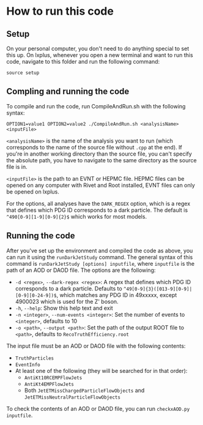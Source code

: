 # How to run this code
## Setup

On your personal computer, you don't need to do anything special to set this up. On lxplus, whenever you open a new terminal and want to run this code, navigate to this folder and run the following command:

```
source setup
```

## Compling and running the code

To compile and run the code, run CompileAndRun.sh with the following syntax:

```
OPTION1=value1 OPTION2=value2 ./CompileAndRun.sh <analysisName> <inputFile>
```

`<analysisName>` is the name of the analysis you want to run (which corresponds to the name of the source file without `.cpp` at the end). If you're in another working directory than the source file, you can't specify the absolute path, you have to navigate to the same directory as the source file is in.

`<inputFile>` is the path to an EVNT or HEPMC file. HEPMC files can be opened on any computer with Rivet and Root installed, EVNT files can only be opened on lxplus.

For the options, all analyses have the `DARK_REGEX` option, which is a regex that defines which PDG ID corresponds to a dark particle. The default is `^490[0-9][1-9][0-9]{2}$` which works for most models.

## Running the code

After you've set up the environment and compiled the code as above, you can run it using the `runDarkJetStudy` command. The general syntax of this command is `runDarkJetStudy [options] inputfile`, where `inputfile` is the path of an AOD or DAOD file. The options are the following:

 - `-d <regex>`, `--dark-regex <regex>`: A regex that defines which PDG ID corresponds to a dark particle. Defaults to `^49[0-9]{3}([013-9][0-9]|[0-9][0-24-9])$`, which matches any PDG ID in 49xxxxx, except 4900023 which is used for the Z' boson.
 - `-h`, `--help`: Show this help text and exit
 - `-n <integer>`, `--num-events <integer>`: Set the number of events to `<integer>`, defaults to 10
 - `-o <path>`, `--output <path>`: Set the path of the output ROOT file to `<path>`, defaults to `RecoTruthEfficiency.root`

The input file must be an AOD or DAOD file with the following contents:

- `TruthParticles`
- `EventInfo`
- At least one of the following (they will be searched for in that order):
    - `AntiKt10RCEMPFlowJets`
    - `AntiKt4EMPFlowJets`
    - Both `JetETMissChargedParticleFlowObjects` and `JetETMissNeutralParticleFlowObjects`

To check the contents of an AOD or DAOD file, you can run `checkxAOD.py inputfile`.
